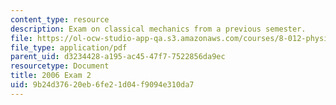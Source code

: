 ```yaml
---
content_type: resource
description: Exam on classical mechanics from a previous semester.
file: https://ol-ocw-studio-app-qa.s3.amazonaws.com/courses/8-012-physics-i-classical-mechanics-fall-2008/9b24d37620eb6fe21d04f9094e310da7_2006_quiz2.pdf
file_type: application/pdf
parent_uid: d3234428-a195-ac45-47f7-7522856da9ec
resourcetype: Document
title: 2006 Exam 2
uid: 9b24d376-20eb-6fe2-1d04-f9094e310da7
---
```

